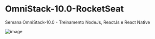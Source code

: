 # OmniStack-10.0-RocketSeat
Semana OmniStack-10.0 - Treinamento NodeJs, ReactJs e React Native

![image](https://user-images.githubusercontent.com/30643035/72658539-b304e780-3988-11ea-87f4-cb73218a57a6.png)
 
